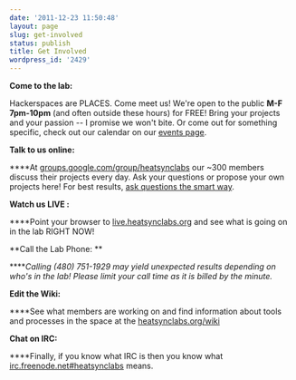 ```yaml
---
date: '2011-12-23 11:50:48'
layout: page
slug: get-involved
status: publish
title: Get Involved
wordpress_id: '2429'
---
```


**Come to the lab:**

Hackerspaces are PLACES. Come meet us! We're open to the public **M-F 7pm-10pm** (and often outside these hours) for FREE! Bring your projects and your passion -- I promise we won't bite. Or come out for something specific, check out our calendar on our [events page](/events).

**Talk to us online:**

****At [groups.google.com/group/heatsynclabs](http://groups.google.com/group/heatsynclabs) our ~300 members discuss their projects every day. Ask your questions or propose your own projects here! For best results, [ask questions the smart way](http://www.catb.org/~esr/faqs/smart-questions.html#intro).

**Watch us LIVE :**

****Point your browser to [live.heatsynclabs.org](http://live.heatsynclabs.org) and see what is going on in the lab RIGHT NOW!

**Call the Lab Phone: **

****_Calling (480) 751-1929 may yield unexpected results depending on who's in the lab! Please limit your call time as it is billed by the minute._

**Edit the Wiki:**

****See what members are working on and find information about tools and processes in the space at the [heatsynclabs.org/wiki](http://heatsynclabs.org/wiki)

**Chat on IRC:**

****Finally, if you know what IRC is then you know what [irc.freenode.net#heatsynclabs](irc://irc.freenode.net#heatsynclabs) means.
